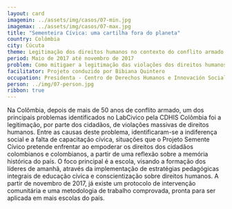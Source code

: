 ```yaml
---
layout: card
imagemin: ../assets/img/casos/07-min.jpg
imagemax: ../assets/img/casos/07-max.jpg
title: "Sementeira Cívica: uma cartilha fora do planeta"
country: Colômbia
city: Cúcuta
theme: Legitimação dos direitos humanos no contexto do conflito armado colombiano
period: Maio de 2017 até novembro de 2017
problem: Como mitigaer a legitimação das violações dos direitos humanos no contexto do conflito armado colombiano, entendido como um fenômeno que exacerba a violência cultural?
facilitator: Projeto conduzido por Bibiana Quintero
occupation: Presidenta - Centro de Derechos Humanos e Innovación Social
person: ../img/07-person.jpg
ribbon: true
---
```


Na Colômbia, depois de mais de 50 anos de conflito armado, um dos principais problemas identificados no LabCivico pela CDHIS Colômbia foi a legitimação, por parte dos cidadãos, de violações massivas de direitos humanos. Entre as causas deste problema, identificaram-se a indiferença social e a falta de capacitação cívica, situações que o Projeto Semente Cívico pretende enfrentar ao empoderar os direitos dos cidadãos colombianos e colombianos, a partir de uma reflexão sobre a memória histórica do país. O foco principal é a escola, visando a formação dos líderes de amanhã, através da implementação de estratégias pedagógicas integrais de educação cívica e conscientização sobre direitos humanos. A partir de novembro de 2017, já existe um protocolo de intervenção comunitária e uma metodologia de trabalho comprovada, pronta para ser aplicada em mais escolas do país.
